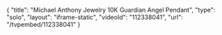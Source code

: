 {
    "title": "Michael Anthony Jewelry 10K Guardian Angel Pendant",
    "type": "solo",
    "layout": "iframe-static",
    "videoId": "112338041",
    "url": "\/tvpembed\/112338041"
}